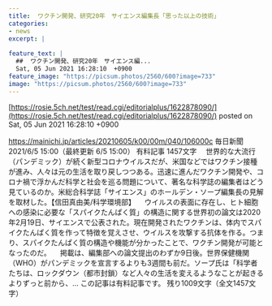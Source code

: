 ```yaml
---
title:  ワクチン開発、研究20年　サイエンス編集長「思った以上の技術」  
categories:
- news
excerpt: |
  
feature_text: |
  ##  ワクチン開発、研究20年　サイエンス編...
  Sat, 05 Jun 2021 16:28:10  +0900
feature_image: "https://picsum.photos/2560/600?image=733"
image: "https://picsum.photos/2560/600?image=733"
---
```


[https://rosie.5ch.net/test/read.cgi/editorialplus/1622878090/](https://rosie.5ch.net/test/read.cgi/editorialplus/1622878090/)
posted on Sat, 05 Jun 2021 16:28:10  +0900

<!--more-->

https://mainichi.jp/articles/20210605/k00/00m/040/106000c 毎日新聞 2021/6/5 15:00（最終更新 6/5 15:00） 有料記事 1457文字 　世界的な大流行（パンデミック）が続く新型コロナウイルスだが、米国などではワクチン接種が進み、人々は元の生活を取り戻しつつある。迅速に進んだワクチン開発や、コロナ禍で浮かんだ科学と社会を巡る問題について、著名な科学誌の編集者はどう見ているのか。米総合科学誌「サイエンス」のホールデン・ソープ編集長の見解を取材した。【信田真由美/科学環境部】 　ウイルスの表面に存在し、ヒト細胞への感染に必要な「スパイクたんぱく質」の構造に関する世界初の論文は2020年2月19日、サイエンスで公表された。現在開発されたワクチンは、体内でスパイクたんぱく質を作って特徴を覚えさせ、ウイルスを攻撃する抗体を作る。つまり、スパイクたんぱく質の構造や機能が分かったことで、ワクチン開発が可能となったのだ。 　掲載は、編集部への論文提出のわずか9日後。世界保健機関（WHO）がパンデミックを宣言するよりも3週間も前だ。ソープ氏は「科学者たちは、ロックダウン（都市封鎖）など人々の生活を変えるようなことが起きるよりずっと前から、… この記事は有料記事です。 残り1009文字（全文1457文字）
